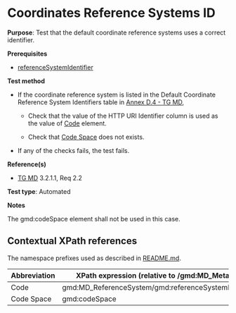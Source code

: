 # Coordinates Reference Systems ID

**Purpose**: Test that the default coordinate reference systems uses a correct identifier.

**Prerequisites**

* [referenceSystemIdentifier](./crs.md)

**Test method**

* If the coordinate reference system is listed in the Default Coordinate Reference System Identifiers table in [Annex D.4 - TG MD](./README.md#ref_TG_MD),

    * Check that the value of the HTTP URI Identifier column is used as the value of [Code](#code) element.

    * Check that [Code Space](#codeSpace) does not exists.

* If any of the checks fails, the test fails.

**Reference(s)**	 

* [TG MD](./README.md#ref_TG_MD) 3.2.1.1, Req 2.2

**Test type**: Automated

**Notes**

The gmd:codeSpace element shall not be used in this case.

## Contextual XPath references

The namespace prefixes used as described in [README.md](./README.md#namespaces).

Abbreviation                                   |  XPath expression (relative to /gmd:MD_Metadata/gmd:referenceSystemInfo)
-----------------------------------------------| ------------------------------------------------------------------
<a name="code"></a> Code  | gmd:MD_ReferenceSystem/gmd:referenceSystemIdentifier/gmd:RS_Identifier/gmd:code
<a name="codeSpace"></a> Code Space | gmd:codeSpace